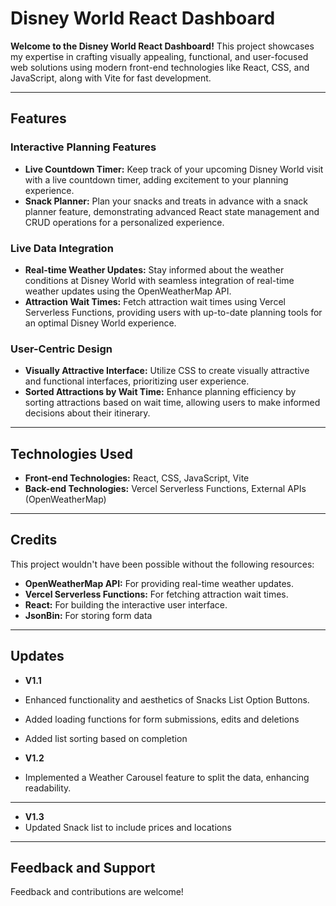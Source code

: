 # Disney World React Dashboard

**Welcome to the Disney World React Dashboard!** This project showcases my expertise in crafting visually appealing, functional, and user-focused web solutions using modern front-end technologies like React, CSS, and JavaScript, along with Vite for fast development.

---

## Features

### Interactive Planning Features

- **Live Countdown Timer:** Keep track of your upcoming Disney World visit with a live countdown timer, adding excitement to your planning experience.
- **Snack Planner:** Plan your snacks and treats in advance with a snack planner feature, demonstrating advanced React state management and CRUD operations for a personalized experience.

### Live Data Integration

- **Real-time Weather Updates:** Stay informed about the weather conditions at Disney World with seamless integration of real-time weather updates using the OpenWeatherMap API.
- **Attraction Wait Times:** Fetch attraction wait times using Vercel Serverless Functions, providing users with up-to-date planning tools for an optimal Disney World experience.

### User-Centric Design

- **Visually Attractive Interface:** Utilize CSS to create visually attractive and functional interfaces, prioritizing user experience.
- **Sorted Attractions by Wait Time:** Enhance planning efficiency by sorting attractions based on wait time, allowing users to make informed decisions about their itinerary.

---

## Technologies Used

- **Front-end Technologies:** React, CSS, JavaScript, Vite
- **Back-end Technologies:** Vercel Serverless Functions, External APIs (OpenWeatherMap)

---


## Credits

This project wouldn't have been possible without the following resources:

- **OpenWeatherMap API:** For providing real-time weather updates.
- **Vercel Serverless Functions:** For fetching attraction wait times.
- **React:** For building the interactive user interface.
- **JsonBin:** For storing form data

---

## Updates

- **V1.1**
- Enhanced functionality and aesthetics of Snacks List Option Buttons.
- Added loading functions for form submissions, edits and deletions
- Added list sorting based on completion

- **V1.2**
- Implemented a Weather Carousel feature to split the data, enhancing readability.
---
- **V1.3**
- Updated Snack list to include prices and locations
---

## Feedback and Support

Feedback and contributions are welcome!

